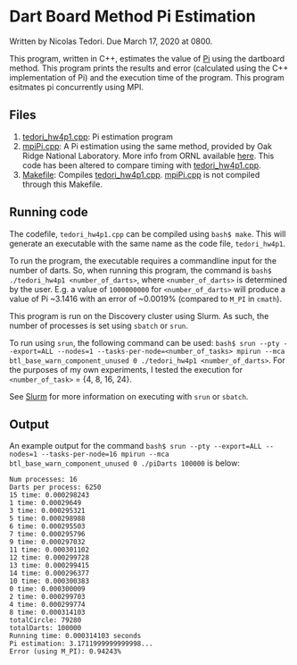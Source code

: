 # Dart Board Method Pi Estimation
Written by Nicolas Tedori. Due March 17, 2020 at 0800.

This program, written in C++, estimates the value of [Pi](https://en.wikipedia.org/wiki/Pi) using the dartboard method. This program prints the results and error (calculated using the C++ implementation of Pi) and the execution time of the program. This program esitmates pi concurrently using MPI.

## Files
1. [tedori_hw4p1.cpp](tedori_hw4p1.cpp): Pi estimation program
2. [mpiPi.cpp](mpiPi.cpp): A Pi estimation using the same method, provided by Oak Ridge National Laboratory. More info from ORNL available [here](https://www.olcf.ornl.gov/tutorials/monte-carlo-pi/). This code has been altered to compare timing with [tedori_hw4p1.cpp](tedori_hw4p1.cpp).
3. [Makefile](Makefile): Compiles [tedori_hw4p1.cpp](tedori_hw4p1.cpp). [mpiPi.cpp](mpiPi.cpp) is not compiled through this Makefile.

## Running code
The codefile, `tedori_hw4p1.cpp` can be compiled using `bash$ make`. This will generate an executable with the same name as the code file, `tedori_hw4p1`.

To run the program, the executable requires a commandline input for the number of darts. So, when running this program, the command is `bash$ ./tedori_hw4p1 <number_of_darts>`, where `<number_of_darts>` is determined by the user. E.g. a value of `1000000000` for `<number_of_darts>` will produce a value of Pi ~3.1416 with an error of ~0.0019% (compared to `M_PI` in `cmath`).

This program is run on the Discovery cluster using Slurm. As such, the number of processes is set using `sbatch` or `srun`.

To run using `srun`, the following command can be used: `bash$ srun --pty --export=ALL --nodes=1 --tasks-per-node=<number_of_tasks> mpirun --mca btl_base_warn_component_unused 0 ./tedori_hw4p1 <number_of_darts>`. For the purposes of my own experiments, I tested the execution for `<number_of_task>` = {4, 8, 16, 24}.

See [Slurm](https://slurm.schedmd.com/overview.html) for more information on executing with `srun` or `sbatch`.

## Output
An example output for the command `bash$ srun --pty --export=ALL --nodes=1 --tasks-per-node=16 mpirun --mca btl_base_warn_component_unused 0 ./piDarts 100000` is below:

```
Num processes: 16
Darts per process: 6250
15 time: 0.000298243
1 time: 0.00029649
3 time: 0.000295321
5 time: 0.000298988
6 time: 0.000295503
7 time: 0.000295796
9 time: 0.000297032
11 time: 0.000301102
12 time: 0.000299728
13 time: 0.000299415
14 time: 0.000296377
10 time: 0.000300383
0 time: 0.000300009
2 time: 0.000299703
4 time: 0.000299774
8 time: 0.000314103
totalCircle: 79280
totalDarts: 100000
Running time: 0.000314103 seconds
Pi estimation: 3.1711999999999998...
Error (using M_PI): 0.94243%
```